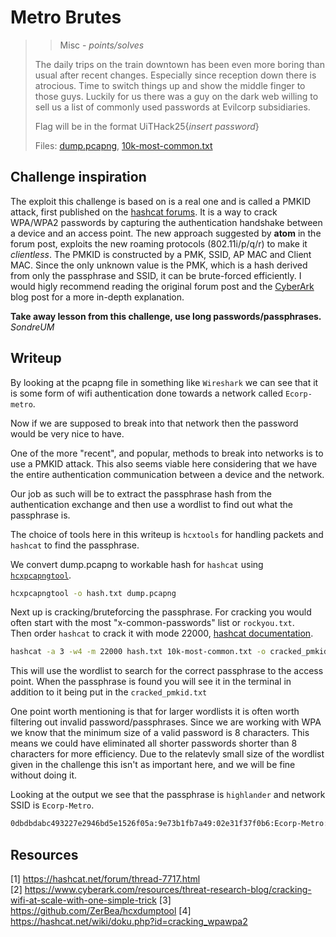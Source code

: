 # Metro Brutes

> > Misc - *points/solves*
>
> The daily trips on the train downtown has been even more boring than usual after recent changes.
> Especially since reception down there is atrocious.
> Time to switch things up and show the middle finger to those guys.
> Luckily for us there was a guy on the dark web willing to sell us a list of commonly used passwords at Evilcorp subsidiaries.
>
> Flag will be in the format UiTHack25{*insert password*}
>
> Files: [dump.pcapng](src/dump.pcapng), [10k-most-common.txt](src/10k-most-common.txt)

## Challenge inspiration

The exploit this challenge is based on is a real one and is called a PMKID attack, first published on the [hashcat forums](https://hashcat.net/forum/thread-7717.html). It is a way to crack WPA/WPA2 passwords by capturing the authentication handshake between a device and an access point. The new approach suggested by **atom** in the forum post, exploits the new roaming protocols (802.11i/p/q/r) to make it *clientless*. The PMKID is constructed by a PMK, SSID, AP MAC and Client MAC. Since the only unknown value is the PMK, which is a hash derived from only the passphrase and SSID, it can be brute-forced efficiently. I would higly recommend reading the original forum post and the [CyberArk](https://www.cyberark.com/resources/threat-research-blog/cracking-wifi-at-scale-with-one-simple-trick) blog post for a more in-depth explanation.

**Take away lesson from this challenge, use long passwords/passphrases.**\
*SondreUM*

## Writeup

By looking at the pcapng file in something like `Wireshark` we can see that it is some form of wifi authentication done towards a network called `Ecorp-metro`.

Now if we are supposed to break into that network then the password would be very nice to have.

One of the more "recent", and popular, methods to break into networks is to use a PMKID attack.
This also seems viable here considering that we have the entire authentication communication between a device and the network.

Our job as such will be to extract the passphrase hash from the authentication exchange and then use a wordlist to find out what the passphrase is.

The choice of tools here in this writeup is `hcxtools` for handling packets and `hashcat` to find the passphrase.

We convert dump.pcapng to workable hash for `hashcat` using [`hcxpcapngtool`](https://github.com/ZerBea/hcxdumptool).

```sh
hcxpcapngtool -o hash.txt dump.pcapng
```

Next up is cracking/bruteforcing the passphrase. For cracking you would often start with the most "x-common-passwords" list or `rockyou.txt`.\
Then order `hashcat` to crack it with mode 22000, [hashcat documentation](https://hashcat.net/wiki/doku.php?id=cracking_wpawpa2).

```sh
hashcat -a 3 -w4 -m 22000 hash.txt 10k-most-common.txt -o cracked_pmkid.txt
```

This will use the wordlist to search for the correct passphrase to the access point.
When the passphrase is found you will see it in the terminal in addition to it being put in the `cracked_pmkid.txt`

One point worth mentioning is that for larger wordlists it is often worth filtering out invalid password/passphrases.
Since we are working with WPA we know that the minimum size of a valid password is 8 characters.
This means we could have eliminated all shorter passwords shorter than 8 characters for more efficiency.
Due to the relatevly small size of the wordlist given in the challenge this isn't as important here, and we will be fine without doing it.

Looking at the output we see that the passphrase is `highlander` and network SSID is `Ecorp-Metro`.

```sh
0dbdbdabc493227e2946bd5e1526f05a:9e73b1fb7a49:02e31f37f0b6:Ecorp-Metro:highlander

```

## Resources

[1] <https://hashcat.net/forum/thread-7717.html>\
[2] <https://www.cyberark.com/resources/threat-research-blog/cracking-wifi-at-scale-with-one-simple-trick>
[3] <https://github.com/ZerBea/hcxdumptool>
[4] <https://hashcat.net/wiki/doku.php?id=cracking_wpawpa2>
